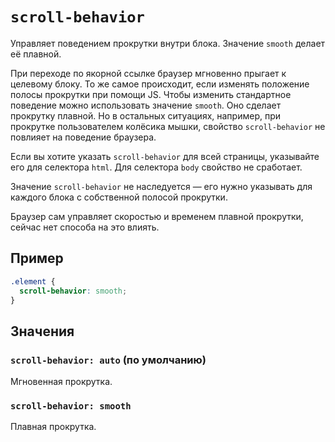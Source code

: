 # `scroll-behavior`

Управляет поведением прокрутки внутри блока. Значение `smooth` делает её плавной.

При переходе по якорной ссылке браузер мгновенно прыгает к целевому блоку. То же самое происходит, если изменять положение полосы прокрутки при помощи JS. Чтобы изменить стандартное поведение можно использовать значение `smooth`. Оно сделает прокрутку плавной. Но в остальных ситуациях, например, при прокрутке пользователем колёсика мышки, свойство `scroll-behavior` не повлияет на поведение браузера.

Если вы хотите указать `scroll-behavior` для всей страницы, указывайте его для селектора `html`. Для селектора `body` свойство не сработает.

Значение `scroll-behavior` не наследуется — его нужно указывать для каждого блока с собственной полосой прокрутки.

Браузер сам управляет скоростью и временем плавной прокрутки, сейчас нет способа на это влиять.

## Пример

```css
.element {
  scroll-behavior: smooth;
}
```

## Значения

### `scroll-behavior: auto` (по умолчанию)

Мгновенная прокрутка.

### `scroll-behavior: smooth`

Плавная прокрутка.
